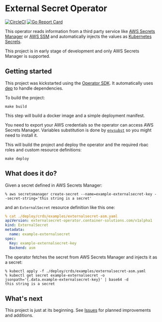 # External Secret Operator
[![CircleCI](https://circleci.com/gh/ContainerSolutions/externalsecret-operator.svg?style=svg)](https://circleci.com/gh/ContainerSolutions/externalsecret-operator) [![Go Report Card](https://goreportcard.com/badge/github.com/ContainerSolutions/externalsecret-operator)](https://goreportcard.com/report/github.com/ContainerSolutions/externalsecret-operator)

This operator reads information from a third party service
like [AWS Secrets Manager](https://aws.amazon.com/secrets-manager/) or [AWS SSM](https://docs.aws.amazon.com/systems-manager/latest/userguide/systems-manager-paramstore.html) and automatically injects the values as [Kubernetes Secrets](https://kubernetes.io/docs/concepts/configuration/secret/).

This project is in early stage of development and only AWS Secrets Manager is
supported.

## Getting started

This project was kickstarted using the [Operator
SDK](https://github.com/operator-framework/operator-sdk). It automatically
uses [dep](https://github.com/golang/dep) to handle dependencies.

To build the project:

```shell
make build
```

This step will build a docker image and a simple deployment manifest.

You need to export your AWS credentials so the operator can access AWS
Secrets Manager. Variables substitution is done by [`envsubst`](https://www.gnu.org/software/gettext/manual/html_node/envsubst-Invocation.html) so you might need to install it.

This will build the project and deploy the operator and the required rbac roles
and custom resource definitions:


```shell
make deploy
```

## What does it do?

Given a secret defined in AWS Secrets Manager:

```shell
% aws secretsmanager create-secret --name=example-externalsecret-key --secret-string='this string is a secret'
```

and an `ExternalSecret` resource definition like this one:

```yaml
% cat ./deploy/crds/examples/externalsecret-asm.yaml
apiVersion: externalsecret-operator.container-solutions.com/v1alpha1
kind: ExternalSecret
metadata:
  name: example-externalsecret
spec:
  Key: example-externalsecret-key
  Backend: asm
```

The operator fetches the secret from AWS Secrets Manager and injects it as a
secret:

```shell
% kubectl apply -f ./deploy/crds/examples/externalsecret-asm.yaml
% kubectl get secret example-externalsecret -o jsonpath='{.data.example-externalsecret-key}' | base64 -d
this string is a secret
```

## What's next

This project is just at its beginning. See
[Issues](https://github.com/ContainerSolutions/externalsecret-operator/issues)
for planned improvements and additions.
